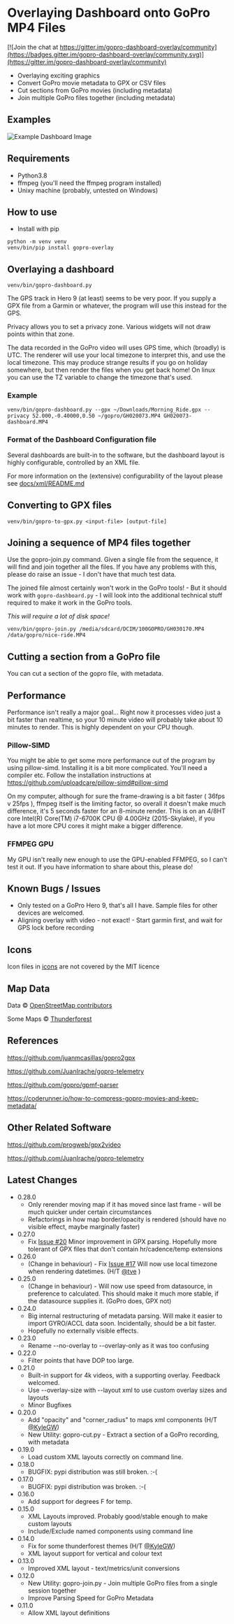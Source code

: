 

# Overlaying Dashboard onto GoPro MP4 Files

[![Join the chat at https://gitter.im/gopro-dashboard-overlay/community](https://badges.gitter.im/gopro-dashboard-overlay/community.svg)](https://gitter.im/gopro-dashboard-overlay/community)

- Overlaying exciting graphics
- Convert GoPro movie metadata to GPX or CSV files
- Cut sections from GoPro movies (including metadata)
- Join multiple GoPro files together (including metadata)

## Examples

![Example Dashboard Image](examples/2021-09-22-example.png)

## Requirements

- Python3.8
- ffmpeg (you'll need the ffmpeg program installed)
- Unixy machine (probably, untested on Windows)


## How to use

- Install with pip

```shell
python -m venv venv
venv/bin/pip install gopro-overlay
```

## Overlaying a dashboard

```shell
venv/bin/gopro-dashboard.py
```


The GPS track in Hero 9 (at least) seems to be very poor. If you supply a GPX file from a Garmin or whatever, the 
program will use this instead for the GPS.

Privacy allows you to set a privacy zone. Various widgets will not draw points within that zone.

The data recorded in the GoPro video will uses GPS time, which (broadly) is UTC. The renderer will use your local timezone
to interpret this, and use the local timezone. This may produce strange results if you go on holiday somewhere, but then
render the files when you get back home! On linux you can use the TZ variable to change the timezone that's used.


### Example

```shell
venv/bin/gopro-dashboard.py --gpx ~/Downloads/Morning_Ride.gpx --privacy 52.000,-0.40000,0.50 ~/gopro/GH020073.MP4 GH020073-dashboard.MP4
```

### Format of the Dashboard Configuration file

Several dashboards are built-in to the software, but the dashboard layout is highly configurable, controlled by an XML file.

For more information on the (extensive) configurability of the layout please see [docs/xml/README.md](docs/bin/xml/README.md)

## Converting to GPX files

```shell
venv/bin/gopro-to-gpx.py <input-file> [output-file]
```

## Joining a sequence of MP4 files together

Use the gopro-join.py command. Given a single file from the sequence, it will find and join together all the files.
If you have any problems with this, please do raise an issue - I don't have that much test data.

The joined file almost certainly won't work in the GoPro tools! - But it should work with `gopro-dashboard.py` - I will look into
the additional technical stuff required to make it work in the GoPro tools.

*This will require a lot of disk space!*


```shell
venv/bin/gopro-join.py /media/sdcard/DCIM/100GOPRO/GH030170.MP4 /data/gopro/nice-ride.MP4
```

## Cutting a section from a GoPro file

You can cut a section of the gopro file, with metadata.

## Performance

Performance isn't really a major goal... Right now it processes video just a bit faster than realtime, so your 10 minute video 
will probably take about 10 minutes to render. This is highly dependent on your CPU though. 


### Pillow-SIMD

You might be able to get some more performance out of the program by using pillow-simd. Installing it is a bit more complicated.
You'll need a compiler etc. Follow the installation instructions at https://github.com/uploadcare/pillow-simd#pillow-simd

On my computer, although for sure the frame-drawing is a bit faster ( 36fps v 25fps ), ffmpeg itself is the limiting factor, so 
overall it doesn't make much difference, it's 5 seconds faster for an 8-minute render. This is on an 4/8HT core Intel(R) Core(TM) i7-6700K CPU @ 4.00GHz (2015-Skylake),
if you have a lot more CPU cores it might make a bigger difference.

### FFMPEG GPU

My GPU isn't really new enough to use the GPU-enabled FFMPEG, so I can't test it out. If you have information to share about this, please do! 

## Known Bugs / Issues

- Only tested on a GoPro Hero 9, that's all I have. Sample files for other devices are welcomed.
- Aligning overlay with video - not exact! - Start garmin first, and wait for GPS lock before recording

## Icons

Icon files in [icons](gopro_overlay/icons) are not covered by the MIT licence

## Map Data

Data © [OpenStreetMap contributors](http://www.openstreetmap.org/copyright)

Some Maps © [Thunderforest](http://www.thunderforest.com/)

## References

https://github.com/juanmcasillas/gopro2gpx

https://github.com/JuanIrache/gopro-telemetry

https://github.com/gopro/gpmf-parser

https://coderunner.io/how-to-compress-gopro-movies-and-keep-metadata/

## Other Related Software

https://github.com/progweb/gpx2video

https://github.com/JuanIrache/gopro-telemetry


## Latest Changes
- 0.28.0
  - Only rerender moving map if it has moved since last frame - will be much quicker under certain circumstances
  - Refactorings in how map border/opacity is rendered (should have no visible effect, maybe marginally faster)
- 0.27.0
  - Fix [Issue #20](https://github.com/time4tea/gopro-dashboard-overlay/issues/20) Minor improvement in GPX parsing. Hopefully more tolerant of GPX files that don't contain hr/cadence/temp extensions
- 0.26.0
  - (Change in behaviour) - Fix [Issue #17](https://github.com/time4tea/gopro-dashboard-overlay/issues/17) Will now use local timezone when rendering datetimes. (H/T [@tve](https://github.com/tve) )
- 0.25.0
  - (Change in behaviour) - Will now use speed from datasource, in preference to calculated. This should make it much more stable, if the datasource supplies it. (GoPro does, GPX not)
- 0.24.0
  - Big internal restructuring of metadata parsing. Will make it easier to import GYRO/ACCL data soon. Incidentally, should be a bit faster.
  - Hopefully no externally visible effects.
- 0.23.0
  - Rename --no-overlay to --overlay-only as it was too confusing
- 0.22.0
  - Filter points that have DOP too large.
- 0.21.0
  - Built-in support for 4k videos, with a supporting overlay. Feedback welcomed.
  - Use --overlay-size with --layout xml to use custom overlay sizes and layouts
  - Minor Bugfixes
- 0.20.0
  - Add "opacity"  and "corner_radius" to maps xml components (H/T [@KyleGW](https://github.com/KyleGW))
  - New Utility: gopro-cut.py - Extract a section of a GoPro recording, with metadata
- 0.19.0
  - Load custom XML layouts correctly on command line. 
- 0.18.0
  - BUGFIX: pypi distribution was still broken. :-(
- 0.17.0
  - BUGFIX: pypi distribution was broken. :-(
- 0.16.0
  - Add support for degrees F for temp. 
- 0.15.0
  - XML Layouts improved. Probably good/stable enough to make custom layouts
  - Include/Exclude named components using command line
- 0.14.0
  - Fix for some thunderforest themes (H/T [@KyleGW](https://github.com/KyleGW))
  - XML layout support for vertical and colour text
- 0.13.0
  - Improved XML layout - text/metrics/unit conversions
- 0.12.0
  - New Utility: gopro-join.py - Join multiple GoPro files from a single session together 
  - Improve Parsing Speed for GoPro Metadata
- 0.11.0 
  - Allow XML layout definitions 
  
